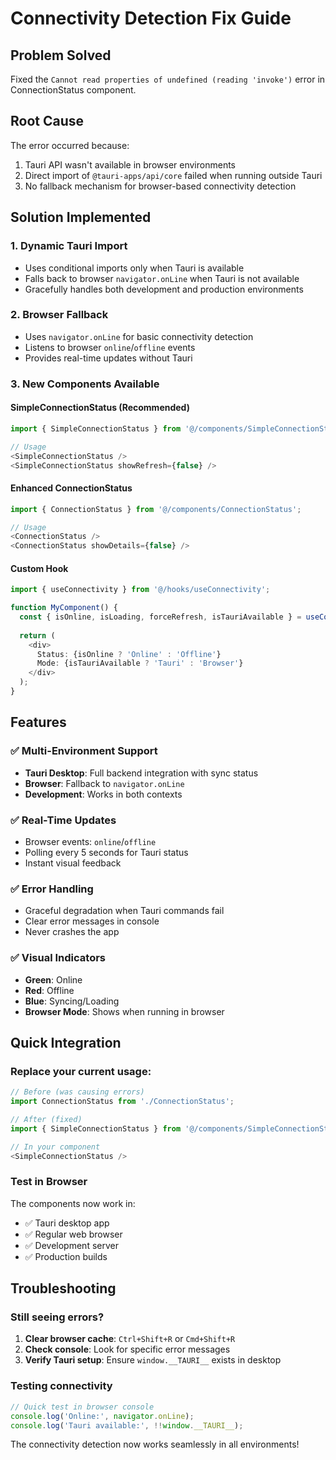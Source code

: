 # Connectivity Detection Fix Guide

## Problem Solved
Fixed the `Cannot read properties of undefined (reading 'invoke')` error in ConnectionStatus component.

## Root Cause
The error occurred because:
1. Tauri API wasn't available in browser environments
2. Direct import of `@tauri-apps/api/core` failed when running outside Tauri
3. No fallback mechanism for browser-based connectivity detection

## Solution Implemented

### 1. **Dynamic Tauri Import**
- Uses conditional imports only when Tauri is available
- Falls back to browser `navigator.onLine` when Tauri is not available
- Gracefully handles both development and production environments

### 2. **Browser Fallback**
- Uses `navigator.onLine` for basic connectivity detection
- Listens to browser `online`/`offline` events
- Provides real-time updates without Tauri

### 3. **New Components Available**

#### **SimpleConnectionStatus** (Recommended)
```typescript
import { SimpleConnectionStatus } from '@/components/SimpleConnectionStatus';

// Usage
<SimpleConnectionStatus />
<SimpleConnectionStatus showRefresh={false} />
```

#### **Enhanced ConnectionStatus**
```typescript
import { ConnectionStatus } from '@/components/ConnectionStatus';

// Usage
<ConnectionStatus />
<ConnectionStatus showDetails={false} />
```

#### **Custom Hook**
```typescript
import { useConnectivity } from '@/hooks/useConnectivity';

function MyComponent() {
  const { isOnline, isLoading, forceRefresh, isTauriAvailable } = useConnectivity();
  
  return (
    <div>
      Status: {isOnline ? 'Online' : 'Offline'}
      Mode: {isTauriAvailable ? 'Tauri' : 'Browser'}
    </div>
  );
}
```

## Features

### ✅ **Multi-Environment Support**
- **Tauri Desktop**: Full backend integration with sync status
- **Browser**: Fallback to `navigator.onLine`
- **Development**: Works in both contexts

### ✅ **Real-Time Updates**
- Browser events: `online`/`offline`
- Polling every 5 seconds for Tauri status
- Instant visual feedback

### ✅ **Error Handling**
- Graceful degradation when Tauri commands fail
- Clear error messages in console
- Never crashes the app

### ✅ **Visual Indicators**
- **Green**: Online
- **Red**: Offline  
- **Blue**: Syncing/Loading
- **Browser Mode**: Shows when running in browser

## Quick Integration

### Replace your current usage:
```typescript
// Before (was causing errors)
import ConnectionStatus from './ConnectionStatus';

// After (fixed)
import { SimpleConnectionStatus } from '@/components/SimpleConnectionStatus';

// In your component
<SimpleConnectionStatus />
```

### Test in Browser
The components now work in:
- ✅ Tauri desktop app
- ✅ Regular web browser
- ✅ Development server
- ✅ Production builds

## Troubleshooting

### Still seeing errors?
1. **Clear browser cache**: `Ctrl+Shift+R` or `Cmd+Shift+R`
2. **Check console**: Look for specific error messages
3. **Verify Tauri setup**: Ensure `window.__TAURI__` exists in desktop

### Testing connectivity
```typescript
// Quick test in browser console
console.log('Online:', navigator.onLine);
console.log('Tauri available:', !!window.__TAURI__);
```

The connectivity detection now works seamlessly in all environments!
